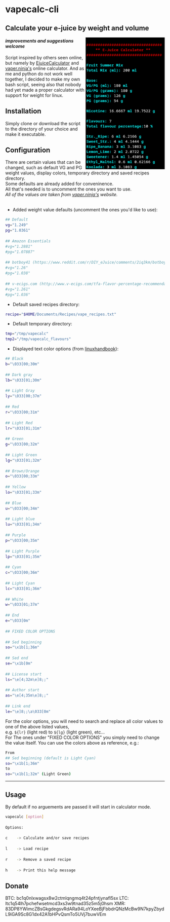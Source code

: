 # vapecalc-cli
## Calculate your e-juice by weight and volume
<img src="example/example.png" align="right" width="250px"/>

#### *improvements and suggestions welcome*  
Script inspired by others seen online, but namely by [EjuiceCalculator](https://github.com/lwturkjr/EjuiceCalculator) and [vaper.ninja's](https://tools.vaper.ninja/) online calculator.
And as me and python do not work well together, I decided to make my own bash script, seeing also that nobody had yet made a proper calculator with support for weight for linux.  
## Installation
Simply clone or download the script to the directory of your choice and make it executable.
## Configuration
There are certain values that can be changed, such as default VG and PG weight values, display colors, temporary directory and saved recipes directory.  
Some defaults are already added for conveninence.  
All that's needed is to uncomment the ones you want to use.  
*All of the values are taken from [vaper.ninja's](https://tools.vaper.ninja/) website.*  
<br clear="right"/>
- Added weight value defaults (uncomment the ones you'd like to use):
```bash
## Default
vg="1.249"
pg="1.0361"

## Amazon Essentials
#vg="1.2881"
#pg="1.07887"

## botboy41 (https://www.reddit.com/r/DIY_eJuice/comments/2iq3km/botboy141_guide_to_mixing_by_weight/)
#vg="1.26"
#pg="1.038"

## v-ecigs.com (http://www.v-ecigs.com/tfa-flavor-percentage-recommendations/)
#vg="1.261"
#pg="1.036"
```
- Default saved recipes directory:
```bash
recipe="$HOME/Documents/Recipes/vape_recipes.txt"
```
- Default temporary directory:
```bash
tmp="/tmp/vapecalc"
tmp2="/tmp/vapecalc_flavours"
```
- Displayed text color options (from [linuxhandbook](https://linuxhandbook.com/change-echo-output-color/)):
```bash
## Black
b="\033[00;30m"

## Dark gray
lb="\033[01;30m"

## Light Gray
ly="\033[00;37m"

## Red
r="\033[00;31m"

## Light Red
lr="\033[01;31m"

## Green
g="\033[00;32m"

## Light Green
lg="\033[01;32m"

## Brown/Orange
o="\033[00;33m"

## Yellow
lo="\033[01;33m"

## Blue
u="\033[00;34m"

## Light blue
lu="\033[01;34m"

## Purple
p="\033[00;35m"

## Light Purple
lp="\033[01;35m"

## Cyan
c="\033[00;36m"

## Light Cyan
lc="\033[01;36m"

## White
w="\033[01;37m"

## End
e="\033[0m"

## FIXED COLOR OPTIONS

## Sed beginning
so="\x1b[1;36m"

## Sed end
se="\x1b[0m"

## License start
ls="\e[4;32m\e]8;;"

## Author start
as="\e[4;35m\e]8;;"

## Link end
le="\e]8;;\a\033[0m"
```
For the color options, you will need to search and replace all color values to one of the above listed values,  
e.g. ``${lr}`` (light red) to ``${lg}`` (light green), etc...  
For The ones under "FIXED COLOR OPTIONS" you simply need to change the value itself.
You can use the colors above as reference, e.g.:
```bash
From 
## Sed beginning (default is Light Cyan)
so="\x1b[1;36m"
to 
so="\x1b[1;32m" (Light Green)
```
---
## Usage
By default if no arguements are passed it will start in calculator mode.
```bash
vapecalc [option]

Options:

c    -> Calculate and/or save recipes

l    -> Load recipe

r    -> Remove a saved recipe

h    -> Print this help message
```
## Donate
BTC: bc1q0nlxwagsx8w2ctmlqngmq4t24pfntjynafl5sx
LTC: ltc1q54lh7pchefwsetmcd3xs3w9tnad35z5m5j0hsm
XMR: 83DP8YWimcZBsGkgdegsvRdARa94LoYXeeBjFbbdrQNzMcBw9N7kpyZbydL9iGA9Sc8G1dx42A1bHPvQsmTo5UVj7buwVEm

